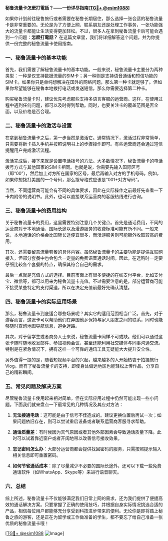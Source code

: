 **秘鲁流量卡怎麽打電話？——一份详尽指南[[TG💪+ @esim1088](https://t.me/s/esim1088)]**

如果你计划前往秘鲁旅行或者需要在秘鲁长期居住，那么选择一张合适的秘鲁流量卡是非常重要的。无论是为了方便上网、联系朋友还是处理工作事务，一张功能强大的流量卡都能让生活变得更加轻松。不过，很多人在拿到秘鲁流量卡后可能会遇到一个问题：**怎麽打電話？** 在这篇文章里，我们将详细解答这个问题，并为你提供一份完整的秘鲁流量卡使用指南。

### 一、秘鲁流量卡的基本功能

首先，我们需要了解秘鲁流量卡的基本功能。一般来说，秘鲁流量卡主要分为两种类型：一种是仅支持数据流量的SIM卡；另一种则是支持语音通话和短信功能的SIM卡。如果你只是单纯想解决在国外的网络问题，那么第一种卡就足够了。但如果你希望能够在秘鲁本地拨打电话或发送短信，那么你需要选择第二种卡。

购买秘鲁流量卡时，建议优先考虑那些支持多语言客服的运营商。这样，在使用过程中遇到任何问题，都可以及时得到帮助。同时，也要关注卡的覆盖范围是否全面，以及价格是否合理。

### 二、秘鲁流量卡的激活与设置

在拿到秘鲁流量卡之后，第一步当然是激活它。通常情况下，激活过程非常简单，只需要将新卡插入手机并按照说明书上的步骤操作即可。有些运营商还会通过短信提醒用户完成激活流程。

激活完成后，接下来就是设置电话拨号的方法。大多数情况下，秘鲁流量卡的电话拨号方式与其他国家的SIM卡相同。也就是说，你需要先输入国际区号（即“00”），然后加上对方所在国家的区号，最后再输入对方的手机号码。例如，如果你想拨打美国的一个号码，那么拨号格式应该是“001+对方号码”。

当然，不同运营商可能会有不同的具体要求，因此在实际操作之前最好先查看一下卡内附带的说明书。此外，也可以直接联系运营商的客服热线进行咨询。

### 三、秘鲁流量卡的费用结构

关于秘鲁流量卡的费用，这里需要特别注意几个关键点。首先是通话费用，不同的运营商对于本地通话、国际长途以及漫游服务的收费标准可能有所不同。一般来说，本地通话的价格会比国际长途便宜很多，而漫游服务则可能额外收取较高的费用。

其次，还需要留意流量套餐的具体内容。虽然秘鲁流量卡的主要功能是提供互联网接入，但部分套餐中也会包含一定量的免费语音通话时间。因此，在选购时一定要仔细比较各个套餐的特点，确保其符合自己的需求。

最后一点就是充值方式的选择。目前市面上有很多便捷的在线支付平台，比如支付宝、微信等，都可以用来为秘鲁流量卡充值。不过需要注意的是，部分运营商可能不接受某些特定的支付渠道，所以在决定充值前最好先确认清楚。

### 四、秘鲁流量卡的实际应用场景

那么，秘鲁流量卡到底适合哪些场景呢？其实它的适用范围相当广泛。首先，对于游客而言，这张卡可以帮助他们在异国他乡保持与家人朋友之间的联系，同时也能够随时查询地图导航信息，避免迷路。

其次，对于留学生或者商务人士来说，秘鲁流量卡同样不可或缺。他们可以通过这张卡随时随地收发邮件、参加视频会议，甚至还能利用社交媒体与同事沟通交流。特别是在紧急情况下，拥有这样一个可靠的通讯工具无疑能大大提升安全性。

另外值得一提的是，随着短视频平台的兴起，越来越多的人开始热衷于拍摄旅行Vlog。而有了秘鲁流量卡的支持，即使身处偏远地区也能轻松上传作品，分享自己的精彩瞬间。

### 五、常见问题及解决方案

尽管秘鲁流量卡使用起来相对简单，但在实际应用过程中仍然可能出现一些小问题。下面我们就来盘点一下最常见的几种情况及其应对方法：

1. **无法接通电话**：这可能是由于信号不佳造成的。建议更换位置后再试一次；如果问题依旧存在，则可以尝试重启设备或者联系运营商客服寻求帮助。
   
2. **通话质量差**：有时候因为天气原因或者其他外部因素会导致通话质量下降。此时可以试着靠近窗户或者开阔地带以改善信号接收效果。

3. **忘记密码怎么办**：大部分运营商都会提供找回密码的服务，只需按照提示输入相关信息即可重置密码。

4. **如何节省通话成本**：除了尽量减少不必要的国际长途外，还可以下载一些免费通话软件（如WhatsApp、Skype等）来进行语音聊天。

### 六、总结

综上所述，秘鲁流量卡不仅能够满足我们日常上网的需求，还为我们提供了便捷高效的通话解决方案。只要掌握了正确的使用技巧，并根据自身实际情况挑选合适的产品，相信每位用户都能够充分享受到科技进步带来的便利。无论你是即将踏上秘鲁之旅的游客，还是正在为留学或工作做准备的学生，都不要忘了给自己准备一张优质的秘鲁流量卡哦！

[[TG💪+ @esim1088](https://t.me/s/esim1088) ![Image](https://i.postimg.cc/4NQfJmqS/Snipaste-2025-05-13-00-14-12.png)]